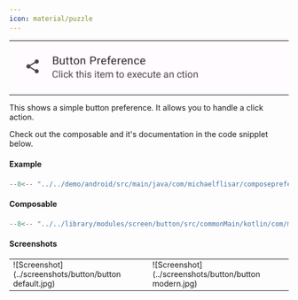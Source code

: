 ```yaml
---
icon: material/puzzle
---
```


|                                                    |
|----------------------------------------------------|
| ![Screenshot](../screenshots/previews/button1.jpg) |

This shows a simple button preference. It allows you to handle a click action.

Check out the composable and it's documentation in the code snipplet below.

#### Example

```kotlin
--8<-- "../../demo/android/src/main/java/com/michaelflisar/composepreferences/demo/demos/PrefScreenDemo.kt:demo-button"
```

#### Composable

```kotlin
--8<-- "../../library/modules/screen/button/src/commonMain/kotlin/com/michaelflisar/composepreferences/screen/button/PreferenceButton.kt:constructor"
```

#### Screenshots

|                                                         |                                                        |
|---------------------------------------------------------|--------------------------------------------------------|
| ![Screenshot](../screenshots/button/button default.jpg) | ![Screenshot](../screenshots/button/button modern.jpg) |